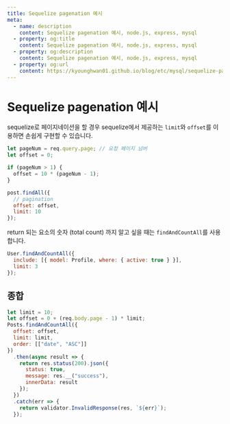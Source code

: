 ```yaml
---
title: Sequelize pagenation 예시
meta:
  - name: description
    content: Sequelize pagenation 예시, node.js, express, mysql
  - property: og:title
    content: Sequelize pagenation 예시, node.js, express, mysql
  - property: og:description
    content: Sequelize pagenation 예시, node.js, express, mysql
  - property: og:url
    content: https://kyounghwan01.github.io/blog/etc/mysql/sequelize-pagenation/
---
```


# Sequelize pagenation 예시

sequelize로 페이지네이션을 할 경우 sequelize에서 제공하는 `limit`와 `offset`를 이용하면 손쉽게 구현할 수 있습니다.

```js
let pageNum = req.query.page; // 요청 페이지 넘버
let offset = 0;

if (pageNum > 1) {
  offset = 10 * (pageNum - 1);
}

post.findAll({
  // pagination
  offset: offset,
  limit: 10
});
```

return 되는 요소의 숫자 (total count) 까지 알고 싶을 때는 `findAndCountAll`를 사용합니다.

```js
User.findAndCountAll({
  include: [{ model: Profile, where: { active: true } }],
  limit: 3
});
```

## 종합

```js
let limit = 10;
let offset = 0 + (req.body.page - 1) * limit;
Posts.findAndCountAll({
  offset: offset,
  limit: limit,
  order: [["date", "ASC"]]
})
  .then(async result => {
    return res.status(200).json({
      status: true,
      message: res.__("success"),
      innerData: result
    });
  })
  .catch(err => {
    return validator.InvalidResponse(res, `${err}`);
  });
```

<TagLinks />

<Disqus />
